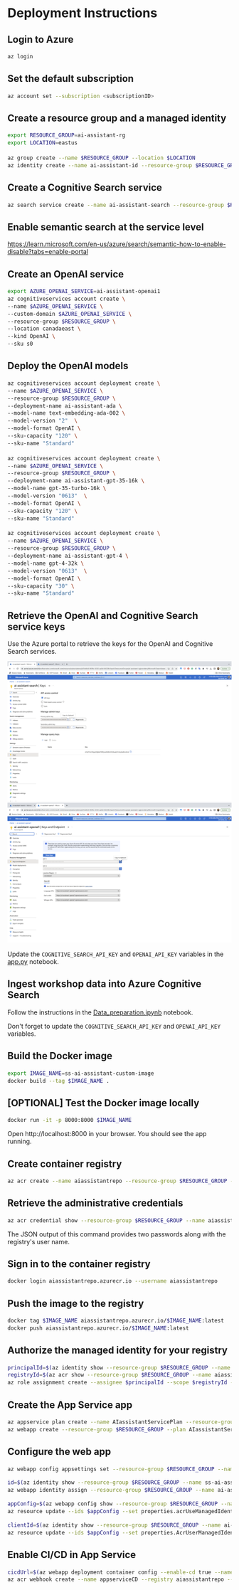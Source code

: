 # Deployment Instructions

## Login to Azure
```bash
az login
```

## Set the default subscription
```bash
az account set --subscription <subscriptionID>
```

## Create a resource group and a managed identity
```bash
export RESOURCE_GROUP=ai-assistant-rg
export LOCATION=eastus

az group create --name $RESOURCE_GROUP --location $LOCATION
az identity create --name ai-assistant-id --resource-group $RESOURCE_GROUP
```

## Create a Cognitive Search service
```bash
az search service create --name ai-assistant-search --resource-group $RESOURCE_GROUP --sku Standard --location $LOCATION
```

## Enable semantic search at the service level
https://learn.microsoft.com/en-us/azure/search/semantic-how-to-enable-disable?tabs=enable-portal

## Create an OpenAI service
```bash
export AZURE_OPENAI_SERVICE=ai-assistant-openai1
az cognitiveservices account create \
--name $AZURE_OPENAI_SERVICE \
--custom-domain $AZURE_OPENAI_SERVICE \
--resource-group $RESOURCE_GROUP \
--location canadaeast \
--kind OpenAI \
--sku s0 
```

## Deploy the OpenAI models
```bash
az cognitiveservices account deployment create \
--name $AZURE_OPENAI_SERVICE \
--resource-group $RESOURCE_GROUP \
--deployment-name ai-assistant-ada \
--model-name text-embedding-ada-002 \
--model-version "2"  \
--model-format OpenAI \
--sku-capacity "120" \
--sku-name "Standard"

az cognitiveservices account deployment create \
--name $AZURE_OPENAI_SERVICE \
--resource-group $RESOURCE_GROUP \
--deployment-name ai-assistant-gpt-35-16k \
--model-name gpt-35-turbo-16k \
--model-version "0613"  \
--model-format OpenAI \
--sku-capacity "120" \
--sku-name "Standard"

az cognitiveservices account deployment create \
--name $AZURE_OPENAI_SERVICE \
--resource-group $RESOURCE_GROUP \
--deployment-name ai-assistant-gpt-4 \
--model-name gpt-4-32k \
--model-version "0613"  \
--model-format OpenAI \
--sku-capacity "30" \
--sku-name "Standard"
```
## Retrieve the OpenAI and Cognitive Search service keys
Use the Azure portal to retrieve the keys for the OpenAI and Cognitive Search services.


![Search Key](images/search_key.png?raw=true "Search Key")
![OpenAI Key](images/openai_key.png?raw=true "OpenAI Key")


Update the `COGNITIVE_SEARCH_API_KEY` and `OPENAI_API_KEY` variables in the [app.py](backend/app.py) notebook.


## Ingest workshop data into Azure Cognitive Search
Follow the instructions in the [Data_preparation.ipynb](notebooks/Data_preparation.ipynb) notebook.


Don't forget to update the `COGNITIVE_SEARCH_API_KEY` and `OPENAI_API_KEY` variables.

## Build the Docker image
```bash
export IMAGE_NAME=ss-ai-assistant-custom-image
docker build --tag $IMAGE_NAME .
```

## [OPTIONAL] Test the Docker image locally
```bash
docker run -it -p 8000:8000 $IMAGE_NAME
```
Open http://localhost:8000 in your browser. You should see the app running.

## Create container registry
```bash
az acr create --name aiassistantrepo --resource-group $RESOURCE_GROUP --sku Basic --admin-enabled true
```

## Retrieve the administrative credentials
```bash
az acr credential show --resource-group $RESOURCE_GROUP --name aiassistantrepo
```
The JSON output of this command provides two passwords along with the registry's user name.

## Sign in to the container registry
```bash
docker login aiassistantrepo.azurecr.io --username aiassistantrepo
```

## Push the image to the registry
```bash
docker tag $IMAGE_NAME aiassistantrepo.azurecr.io/$IMAGE_NAME:latest
docker push aiassistantrepo.azurecr.io/$IMAGE_NAME:latest
```

## Authorize the managed identity for your registry
```bash
principalId=$(az identity show --resource-group $RESOURCE_GROUP --name ss-ai-assistant-id --query principalId --output tsv)
registryId=$(az acr show --resource-group $RESOURCE_GROUP --name aiassistantrepo --query id --output tsv)
az role assignment create --assignee $principalId --scope $registryId --role "AcrPull"
```

## Create the App Service app
```bash
az appservice plan create --name AIassistantServicePlan --resource-group $RESOURCE_GROUP --is-linux
az webapp create --resource-group $RESOURCE_GROUP --plan AIassistantServicePlan --name ai-assistant-app --deployment-container-image-name aiassistantrepo.azurecr.io/$IMAGE_NAME:latest
```

## Configure the web app
```bash
az webapp config appsettings set --resource-group $RESOURCE_GROUP --name ai-assistant-app --settings WEBSITES_PORT=8000
```

```bash
id=$(az identity show --resource-group $RESOURCE_GROUP --name ss-ai-assistant-id --query id --output tsv)
az webapp identity assign --resource-group $RESOURCE_GROUP --name ai-assistant-app --identities $id
```

```bash
appConfig=$(az webapp config show --resource-group $RESOURCE_GROUP --name ai-assistant-app --query id --output tsv)
az resource update --ids $appConfig --set properties.acrUseManagedIdentityCreds=True
```

```bash
clientId=$(az identity show --resource-group $RESOURCE_GROUP --name ai-assistant-id --query clientId --output tsv)
az resource update --ids $appConfig --set properties.AcrUserManagedIdentityID=$clientId
```

## Enable CI/CD in App Service
```bash
cicdUrl=$(az webapp deployment container config --enable-cd true --name ai-assistant-app --resource-group $RESOURCE_GROUP --query CI_CD_URL --output tsv)
az acr webhook create --name appserviceCD --registry aiassistantrepo --uri $cicdUrl --actions push --scope $IMAGE_NAME:latest
```
